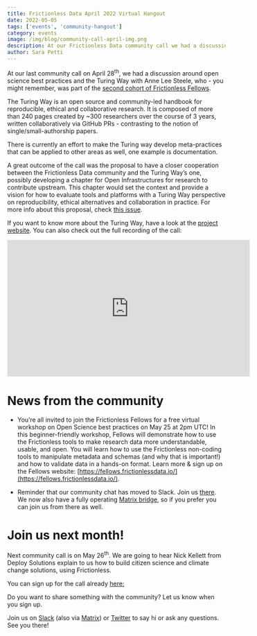 ```yaml
---
title: Frictionless Data April 2022 Virtual Hangout
date: 2022-05-05
tags: ['events', 'community-hangout']
category: events
image: /img/blog/community-call-april-img.png
description: At our Frictionless Data community call we had a discussion around open science best practices and the Turing Way with former Frictionless Fellow Anne Lee Steele...
author: Sara Petti
---
```


At our last community call on April 28<sup>th</sup>, we had a discussion around open science best practices and the Turing Way with Anne Lee Steele, who - you might remember, was part of the [second cohort of Frictionless Fellows](https://frictionlessdata.io/blog/2020/09/01/hello-fellows-cohort2/).

The Turing Way is an open source and community-led handbook for reproducible, ethical and collaborative research. It is composed of more than 240 pages created by ~300 researchers over the course of 3 years, written collaboratively via GitHub PRs - contrasting to the notion of single/small-authorship papers.

There is currently an effort to make the Turing way develop meta-practices that can be applied to other areas as well, one example is documentation.

A great outcome of the call was the proposal to have a closer cooperation between the Frictionless Data community and the Turing Way’s one, possibly developing a chapter for Open Infrastructures for research to contribute upstream. This chapter would set the context and provide a vision for how to evaluate tools and platforms with a Turing Way perspective on reproducibility, ethical alternatives and collaboration in practice. For more info about this proposal, check [this issue](https://github.com/alan-turing-institute/the-turing-way/issues/2337).

If you want to know more about the Turing Way, have a look at the [project website](https://the-turing-way.netlify.app/welcome.html). You can also check out the full recording of the call:

<iframe width="560" height="315" src="https://www.youtube.com/embed/-RyRFcMAGCE" title="YouTube video player" frameborder="0" allow="accelerometer; autoplay; clipboard-write; encrypted-media; gyroscope; picture-in-picture" allowfullscreen></iframe>

# News from the community

* You’re all invited to join the Frictionless Fellows for a free virtual workshop on Open Science best practices on May 25 at 2pm UTC!
In this beginner-friendly workshop, Fellows will demonstrate how to use the Frictionless tools to make research data more understandable, usable, and open. You will learn how to use the Frictionless non-coding tools to manipulate metadata and schemas (and why that is important!) and how to validate data in a hands-on format. Learn more & sign up on the Fellows website: [https://fellows.frictionlessdata.io/](https://fellows.frictionlessdata.io/).

* Reminder that our community chat has moved to Slack. Join us [there](https://join.slack.com/t/frictionlessdata/shared_invite/zt-17kpbffnm-tRfDW_wJgOw8tJVLvZTrBg). We now also have a fully operating [Matrix bridge](https://matrix.to/#/#frictionlessdata:matrix.okfn.org), so if you prefer you can join us from there as well.

# Join us next month!
Next community call is on May 26<sup>th</sup>. We are going to hear Nick Kellett from Deploy Solutions explain to us how to build citizen science and climate change solutions, using Frictionless.

You can sign up for the call already [here:](https://docs.google.com/forms/d/e/1FAIpQLSeuNCopxXauMkrWvF6VHqOyHMcy54SfNDOseVXfWRQZWkvqjQ/viewform?usp=sf_link)

Do you want to share something with the community? Let us know when you sign up.

Join us on [Slack](https://join.slack.com/t/frictionlessdata/shared_invite/zt-17kpbffnm-tRfDW_wJgOw8tJVLvZTrBg) (also via [Matrix](https://matrix.to/#/#frictionlessdata:matrix.okfn.org)) or [Twitter](https://twitter.com/frictionlessd8a) to say hi or ask any questions. See you there!
